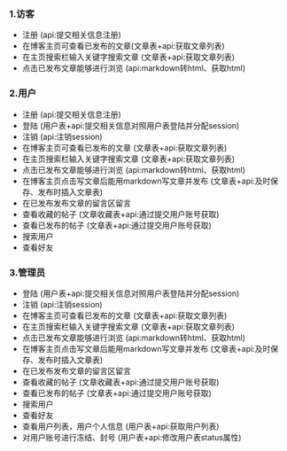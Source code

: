 ### 1.访客
* 注册 (api:提交相关信息注册)
* 在博客主页可查看已发布的文章(文章表+api:获取文章列表)
* 在主页搜索栏输入关键字搜索文章 (文章表+api:获取文章列表)
* 点击已发布文章能够进行浏览 (api:markdown转html、获取html)

### 2.用户
* 注册 (api:提交相关信息注册)
* 登陆 (用户表+api:提交相关信息对照用户表登陆并分配session)
* 注销 (api:注销session)
* 在博客主页可查看已发布的文章 (文章表+api:获取文章列表)
* 在主页搜索栏输入关键字搜索文章 (文章表+api:获取文章列表)
* 点击已发布文章能够进行浏览 (api:markdown转html、获取html)
* 在博客主页点击写文章后能用markdown写文章并发布 (文章表+api:及时保存、发布时插入文章表)
* 在已发布发布文章的留言区留言 
* 查看收藏的帖子 (文章收藏表+api:通过提交用户账号获取)
* 查看已发布的帖子 (文章表+api:通过提交用户账号获取)
* 搜索用户
* 查看好友

### 3.管理员
* 登陆 (用户表+api:提交相关信息对照用户表登陆并分配session)
* 注销 (api:注销session)
* 在博客主页可查看已发布的文章 (文章表+api:获取文章列表)
* 在主页搜索栏输入关键字搜索文章 (文章表+api:获取文章列表)
* 点击已发布文章能够进行浏览 (api:markdown转html、获取html)
* 在博客主页点击写文章后能用markdown写文章并发布 (文章表+api:及时保存、发布时插入文章表)
* 在已发布发布文章的留言区留言
* 查看收藏的帖子 (文章收藏表+api:通过提交用户账号获取)
* 查看已发布的帖子 (文章表+api:通过提交用户账号获取)
* 搜索用户
* 查看好友
* 查看用户列表，用户个人信息 (用户表+api:获取用户列表)
* 对用户账号进行冻结、封号 (用户表+api:修改用户表status属性)